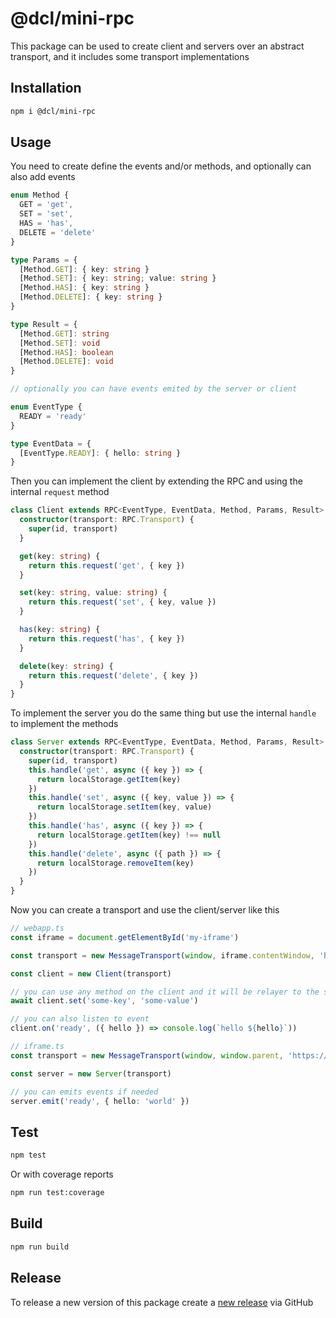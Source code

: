 # @dcl/mini-rpc

This package can be used to create client and servers over an abstract transport, and it includes some transport implementations

## Installation

```bash
npm i @dcl/mini-rpc
```

## Usage

You need to create define the events and/or methods, and optionally can also add events

```ts
enum Method {
  GET = 'get',
  SET = 'set',
  HAS = 'has',
  DELETE = 'delete'
}

type Params = {
  [Method.GET]: { key: string }
  [Method.SET]: { key: string; value: string }
  [Method.HAS]: { key: string }
  [Method.DELETE]: { key: string }
}

type Result = {
  [Method.GET]: string
  [Method.SET]: void
  [Method.HAS]: boolean
  [Method.DELETE]: void
}

// optionally you can have events emited by the server or client

enum EventType {
  READY = 'ready'
}

type EventData = {
  [EventType.READY]: { hello: string }
}


```

Then you can implement the client by extending the RPC and using the internal `request` method

```ts
class Client extends RPC<EventType, EventData, Method, Params, Result> {
  constructor(transport: RPC.Transport) {
    super(id, transport)
  }

  get(key: string) {
    return this.request('get', { key })
  }

  set(key: string, value: string) {
    return this.request('set', { key, value })
  }

  has(key: string) {
    return this.request('has', { key })
  }

  delete(key: string) {
    return this.request('delete', { key })
  }
}
```

To implement the server you do the same thing but use the internal `handle` to implement the methods


```ts
class Server extends RPC<EventType, EventData, Method, Params, Result> {
  constructor(transport: RPC.Transport) {
    super(id, transport)
    this.handle('get', async ({ key }) => {
      return localStorage.getItem(key)
    })
    this.handle('set', async ({ key, value }) => {
      return localStorage.setItem(key, value)
    })
    this.handle('has', async ({ key }) => {
      return localStorage.getItem(key) !== null
    })
    this.handle('delete', async ({ path }) => {
      return localStorage.removeItem(key)
    })
  }
}
```

Now you can create a transport and use the client/server like this

```ts
// webapp.ts
const iframe = document.getElementById('my-iframe')

const transport = new MessageTransport(window, iframe.contentWindow, 'https://iframe.com')

const client = new Client(transport)

// you can use any method on the client and it will be relayer to the server, and it will resolve/reject to the result/error
await client.set('some-key', 'some-value')

// you can also listen to event
client.on('ready', ({ hello }) => console.log(`hello ${hello}`))
```

```ts
// iframe.ts
const transport = new MessageTransport(window, window.parent, 'https://parent.com')

const server = new Server(transport)

// you can emits events if needed
server.emit('ready', { hello: 'world' })
```

## Test

```bash
npm test
```

Or with coverage reports

```bash
npm run test:coverage
```

## Build

```bash
npm run build
```

## Release

To release a new version of this package create a [new release](https://github.com/decentraland/mini-rpc/releases) via GitHub
